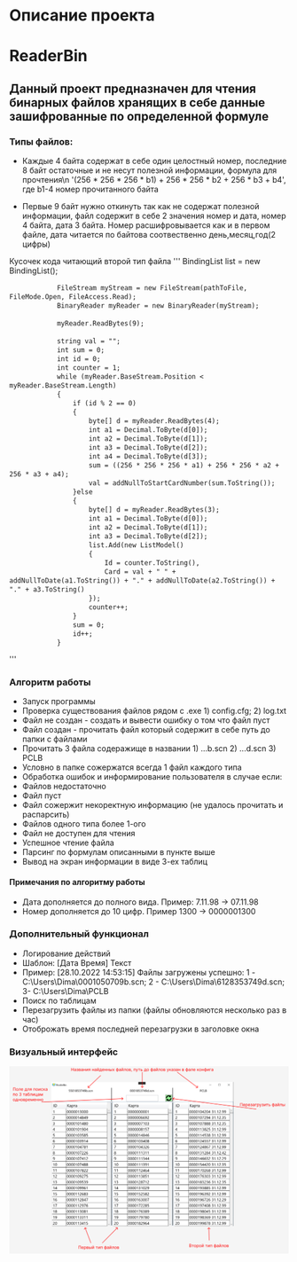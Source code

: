 # Описание проекта

# ReaderBin 

## Данный проект предназначен для чтения бинарных файлов хранящих в себе данные зашифрованные по определенной формуле

### Типы файлов: 

- Каждые 4 байта содержат в себе один целостный номер, последние 8 байт остаточные и не несут полезной информации, формула для прочтения\n  '(256 * 256 * 256 * b1) + 256 * 256 * b2 + 256 * b3 + b4', где b1-4 номер прочитанного байта

- Первые 9 байт нужно откинуть так как не содержат полезной информации, файл содержит в себе 2 значения номер и дата, номер 4 байта, дата 3 байта. Номер расшифровывается как и в первом файле, дата читается по байтова соотвественно день,месяц,год(2 цифры)

Кусочек кода читающий второй тип файла
'''
	BindingList<ListModel> list = new BindingList<ListModel>();

                FileStream myStream = new FileStream(pathToFile, FileMode.Open, FileAccess.Read);
                BinaryReader myReader = new BinaryReader(myStream);

                myReader.ReadBytes(9);

                string val = "";
                int sum = 0;
                int id = 0;
                int counter = 1;
                while (myReader.BaseStream.Position < myReader.BaseStream.Length)
                {
                    if (id % 2 == 0)
                    {
                        byte[] d = myReader.ReadBytes(4);
                        int a1 = Decimal.ToByte(d[0]);
                        int a2 = Decimal.ToByte(d[1]);
                        int a3 = Decimal.ToByte(d[2]);
                        int a4 = Decimal.ToByte(d[3]);
                        sum = ((256 * 256 * 256 * a1) + 256 * 256 * a2 + 256 * a3 + a4);
                        val = addNullToStartCardNumber(sum.ToString());
                    }else
                    {
                        byte[] d = myReader.ReadBytes(3);
                        int a1 = Decimal.ToByte(d[0]);
                        int a2 = Decimal.ToByte(d[1]);
                        int a3 = Decimal.ToByte(d[2]);
                        list.Add(new ListModel()
                        {
                            Id = counter.ToString(),
                            Card = val + " " + addNullToDate(a1.ToString()) + "." + addNullToDate(a2.ToString()) + "." + a3.ToString()
                        });
                        counter++;
                    }
                    sum = 0;
                    id++;
                }
'''
### Алгоритм работы
- Запуск программы 
- Проверка существования файлов рядом с .exe 1) config.cfg; 2) log.txt
- Файл не создан - создать и вывести ошибку о том что файл пуст
-   Файл создан - прочитать файл который содержит в себе путь до папки с файлами
- Прочитать 3 файла содеражище в названии 1) ...b.scn 2) ...d.scn 3) PCLB
- Условно в папке сожержатся всегда 1 файл каждого типа
-   Обработка ошибок и информирование пользователя в случае если:
- Файлов недостаточно
- Файл пуст
- Файл сожержит некоректную информацию (не удалось прочитать и распарсить)
- Файлов одного типа более 1-ого
- Файл не доступен для чтения
- Успешное чтение файла
- Парсинг по формулам описанными в пункте выше
- Вывод на экран информации в виде 3-ех таблиц

#### Примечания по алгоритму работы
- Дата дополняется до полного вида. Пример: 7.11.98 -> 07.11.98
- Номер дополняется до 10 цифр. Пример 1300 -> 0000001300

### Дополнительный функционал
- Логирование действий 
- Шаблон: [Дата Время] Текст
- Пример: [28.10.2022 14:53:15] Файлы загружены успешно: 1 - C:\Users\Dima\0001050709b.scn; 2 - C:\Users\Dima\6128353749d.scn; 3- C:\Users\Dima\PCLB
- Поиск по таблицам
- Перезагрузить файлы из папки (файлы обновляются несколько раз в час)
- Отоброжать время последней перезагрузки в заголовке окна

### Визуальный интерфейс

![Alt text](image_git/ui_readerbin.png)

